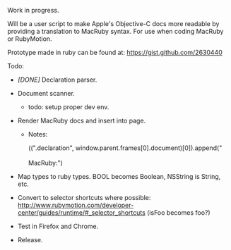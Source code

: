 Work in progress.

Will be a user script to make Apple's Objective-C docs more readable by providing a translation to MacRuby syntax. For use when coding MacRuby or RubyMotion.

Prototype made in ruby can be found at:
https://gist.github.com/2630440

Todo:
- *[DONE]* Declaration parser.
- Document scanner.
  - todo: setup proper dev env.
- Render MacRuby docs and insert into page.
  - Notes:

    $($(".declaration", window.parent.frames[0].document)[0]).append("<br/><br/>MacRuby:")

- Map types to ruby types. BOOL becomes Boolean, NSString is String, etc.
- Convert to selector shortcuts where possible: http://www.rubymotion.com/developer-center/guides/runtime/#_selector_shortcuts (isFoo becomes foo?)
- Test in Firefox and Chrome.
- Release.
